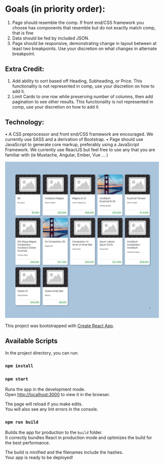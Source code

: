 # Goals (in priority order):
1. Page should resemble the comp. If front end/CSS framework you choose has components that resemble but do not exactly match comp, that is fine
2. Data should be fed by included JSON.
3. Page should be responsive, demonstrating change in layout between at least two
breakpoints. Use your discretion on what changes in alternate breakpoint.

## Extra Credit:
1. Add ability to sort based off Heading, Subheading, or Price. This functionality is not represented in comp, use your discretion on how to add it.
2. Limit Cards to one row while preserving number of columns, then add pagination to see other results. This functionality is not represented in comp, use your discretion on how to add it.

## Technology:
• A CSS preprocessor and front end/CSS framework are encouraged. We currently use SASS and a derivation of Bootstrap.
• Page should use JavaScript to generate core markup, preferably using a JavaScript Framework. We currently use ReactJS but feel free to use any that you are familiar with (ie Mustache, Angular, Ember, Vue ... )

![Alt text](/public/pre-assignment.png?raw=true "Optional Title")



This project was bootstrapped with [Create React App](https://github.com/facebook/create-react-app).

## Available Scripts

In the project directory, you can run:
### `npm install`
### `npm start`

Runs the app in the development mode.<br>
Open [http://localhost:3000](http://localhost:3000) to view it in the browser.

The page will reload if you make edits.<br>
You will also see any lint errors in the console.

### `npm run build`

Builds the app for production to the `build` folder.<br>
It correctly bundles React in production mode and optimizes the build for the best performance.

The build is minified and the filenames include the hashes.<br>
Your app is ready to be deployed!
